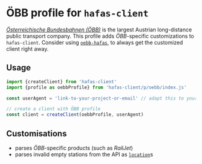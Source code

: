 # ÖBB profile for `hafas-client`

[*Österreichische Bundesbahnen (ÖBB)*](https://en.wikipedia.org/wiki/Austrian_Federal_Railways) is the largest Austrian long-distance public transport company. This profile adds *ÖBB*-specific customizations to `hafas-client`. Consider using [`oebb-hafas`](https://github.com/juliuste/oebb-hafas#oebb-hafas), to always get the customized client right away.

## Usage

```js
import {createClient} from 'hafas-client'
import {profile as oebbProfile} from 'hafas-client/p/oebb/index.js'

const userAgent = 'link-to-your-project-or-email' // adapt this to your project!

// create a client with ÖBB profile
const client = createClient(oebbProfile, userAgent)
```


## Customisations

- parses *ÖBB*-specific products (such as *RailJet*)
- parses invalid empty stations from the API as [`location`](https://github.com/public-transport/friendly-public-transport-format/blob/3bd36faa721e85d9f5ca58fb0f38cdbedb87bbca/spec/readme.md#location-objects)s
